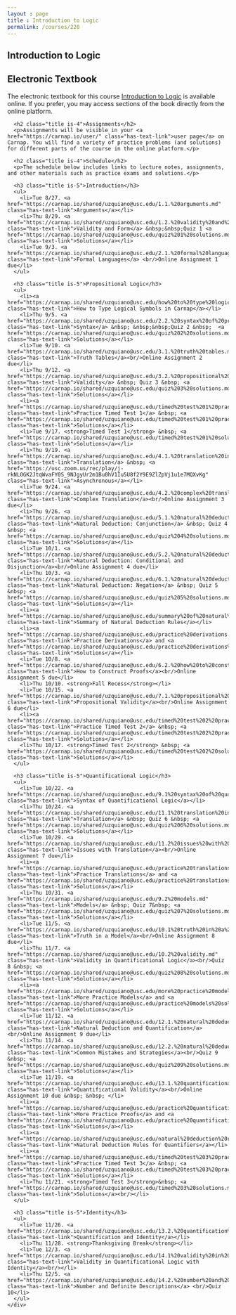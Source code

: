 ```yaml
---
layout : page
title : Introduction to Logic
permalink: /courses/220
---
```


<head>
  <link href="https://cdn.jsdelivr.net/npm/bulma@0.9.3/css/bulma.min.css" rel="stylesheet">
</head>

<section class="section">
  <div class="container">
    <h1 class="title is-1 mt-5">Introduction to Logic</h1>
    <div class="mt-4">
      <h2 class="title is-4">Electronic Textbook</h2>
      <p>The electronic textbook for this course <a href="https://logic.gabrieluzquiano.org/" class="has-text-link">Introduction to Logic</a> is available online. If you prefer, you may access sections of the book directly from the online platform.</p>

      <h2 class="title is-4">Assignments</h2>
      <p>Assignments will be visible in your <a href="https://carnap.io/user/" class="has-text-link">user page</a> on Carnap. You will find a variety of practice problems (and solutions) for different parts of the course in the online platform.</p>

      <h2 class="title is-4">Schedule</h2>
      <p>The schedule below includes links to lecture notes, assignments, and other materials such as practice exams and solutions.</p>

      <h3 class="title is-5">Introduction</h3>
      <ul>
        <li>Tue 8/27. <a href="https://carnap.io/shared/uzquiano@usc.edu/1.1.%20arguments.md" class="has-text-link">Arguments</a></li>
        <li>Thu 8/29. <a href="https://carnap.io/shared/uzquiano@usc.edu/1.2.%20validity%20and%20form.md" class="has-text-link">Validity and Form</a> &nbsp;&nbsp;Quiz 1 <a href="https://carnap.io/shared/uzquiano@usc.edu/quiz%201%20solutions.md" class="has-text-link">Solutions</a></li>
        <li>Tue 9/3. <a href="https://carnap.io/shared/uzquiano@usc.edu/2.1.%20formal%20languages%20and%20logic.md" class="has-text-link">Formal Languages</a> <br/>Online Assignment 1 due</li>
      </ul>

      <h3 class="title is-5">Propositional Logic</h3>
      <ul>
        <li><a href="https://carnap.io/shared/uzquiano@usc.edu/how%20to%20type%20logical%20symbols%20in%20Carnap.md" class="has-text-link">How to Type Logical Symbols in Carnap</a></li>
        <li>Thu 9/5. <a href="https://carnap.io/shared/uzquiano@usc.edu/2.2.%20syntax%20of%20propositional%20logic.md" class="has-text-link">Syntax</a> &nbsp; &nbsp;&nbsp;Quiz 2 &nbsp;  <a href="https://carnap.io/shared/uzquiano@usc.edu/quiz%202%20solutions.md" class="has-text-link">Solutions</a></li>
        <li>Tue 9/10. <a href="https://carnap.io/shared/uzquiano@usc.edu/3.1.%20truth%20tables.md" class="has-text-link">Truth Tables</a><br/>Online Assignment 2 due</li>
        <li>Thu 9/12. <a href="https://carnap.io/shared/uzquiano@usc.edu/3.2.%20propositional%20validity.md" class="has-text-link">Validity</a> &nbsp; Quiz 3 &nbsp; <a href="https://carnap.io/shared/uzquiano@usc.edu/quiz%203%20solutions.md" class="has-text-link">Solutions</a></li>
        <li><a href="https://carnap.io/shared/uzquiano@usc.edu/timed%20test%201%20practice.md" class="has-text-link">Practice Timed Test 1</a> &nbsp; <a href="https://carnap.io/shared/uzquiano@usc.edu/timed%20test%201%20practice%20solutions.md" class="has-text-link">Solutions</a></li>
        <li>Tue 9/17. <strong>Timed Test 1</strong> &nbsp; <a href="https://carnap.io/shared/uzquiano@usc.edu/timed%20test%201%20solutions.md" class="has-text-link">Solutions</a></li>
        <li>Thu 9/19. <a href="https://carnap.io/shared/uzquiano@usc.edu/4.1.%20translation%20into%20propositional%20logic.md" class="has-text-link">Translation</a> &nbsp; <a href="https://usc.zoom.us/rec/play/j-rkNLOGK2JtqWvaFY0S_9NJgyUr2m1Bu0hV1Iu5U8f2Y9E9ZlZpVj1u1e7MQXvKg" class="has-text-link">Asynchronous</a></li>
        <li>Tue 9/24. <a href="https://carnap.io/shared/uzquiano@usc.edu/4.2.%20complex%20translation.md" class="has-text-link">Complex Translation</a><br/>Online Assignment 3 due</li>
        <li>Thu 9/26. <a href="https://carnap.io/shared/uzquiano@usc.edu/5.1.%20natural%20deduction.md" class="has-text-link">Natural Deduction: Conjunction</a> &nbsp; Quiz 4 &nbsp; <a href="https://carnap.io/shared/uzquiano@usc.edu/quiz%204%20solutions.md" class="has-text-link">Solutions</a></li>
        <li>Tue 10/1. <a href="https://carnap.io/shared/uzquiano@usc.edu/5.2.%20natural%20deduction.md" class="has-text-link">Natural Deduction: Conditional and Disjunction</a><br/>Online Assignment 4 due</li>
        <li>Thu 10/3. <a href="https://carnap.io/shared/uzquiano@usc.edu/6.1.%20natural%20deduction.md" class="has-text-link">Natural Deduction: Negation</a> &nbsp; Quiz 5 &nbsp; <a href="https://carnap.io/shared/uzquiano@usc.edu/quiz%205%20solutions.md" class="has-text-link">Solutions</a></li>
        <li><a href="https://carnap.io/shared/uzquiano@usc.edu/summary%20of%20natural%20deduction%20rules.md" class="has-text-link">Summary of Natural Deduction Rules</a></li>
        <li><a href="https://carnap.io/shared/uzquiano@usc.edu/practice%20derivations.md" class="has-text-link">Practice Derivations</a> and <a href="https://carnap.io/shared/uzquiano@usc.edu/practice%20derivations%20solutions.md" class="has-text-link">Solutions</a></li>
        <li>Tue 10/8. <a href="https://carnap.io/shared/uzquiano@usc.edu/6.2.%20how%20to%20construct%20proofs.md" class="has-text-link">How to Construct Proofs</a><br/>Online Assignment 5 due</li>
        <li>Thu 10/10. <strong>Fall Recess</strong></li>
        <li>Tue 10/15. <a href="https://carnap.io/shared/uzquiano@usc.edu/7.1.%20propositional%20validity.md" class="has-text-link">Propositional Validity</a><br/>Online Assignment 6 due</li>
        <li><a href="https://carnap.io/shared/uzquiano@usc.edu/timed%20test%202%20practice.md" class="has-text-link">Practice Timed Test 2</a> &nbsp; <a href="https://carnap.io/shared/uzquiano@usc.edu/timed%20test%202%20practice%20solutions.md" class="has-text-link">Solutions</a></li>
        <li>Thu 10/17. <strong>Timed Test 2</strong> &nbsp; <a href="https://carnap.io/shared/uzquiano@usc.edu/timed%20test%202%20solutions.md" class="has-text-link">Solutions</a></li>
      </ul>

      <h3 class="title is-5">Quantificational Logic</h3>
      <ul>
        <li>Tue 10/22. <a href="https://carnap.io/shared/uzquiano@usc.edu/9.1%20syntax%20of%20quantificational%20logic.md" class="has-text-link">Syntax of Quantificational Logic</a></li>
        <li>Thu 10/24. <a href="https://carnap.io/shared/uzquiano@usc.edu/11.1%20translation%20into%20quantificational%20logic.md" class="has-text-link">Translation</a> &nbsp; Quiz 6 &nbsp; <a href="https://carnap.io/shared/uzquiano@usc.edu/quiz%206%20solutions.md" class="has-text-link">Solutions</a></li>
        <li>Tue 10/29. <a href="https://carnap.io/shared/uzquiano@usc.edu/11.2%20issues%20with%20translation.md" class="has-text-link">Issues with Translation</a><br/>Online Assignment 7 due</li>
        <li><a href="https://carnap.io/shared/uzquiano@usc.edu/practice%20translations.md" class="has-text-link">Practice Translations</a> and <a href="https://carnap.io/shared/uzquiano@usc.edu/practice%20translations%20solutions.md" class="has-text-link">Solutions</a></li>
        <li>Thu 10/31. <a href="https://carnap.io/shared/uzquiano@usc.edu/9.2%20models.md" class="has-text-link">Models</a> &nbsp; Quiz 7&nbsp; <a href="https://carnap.io/shared/uzquiano@usc.edu/quiz%207%20solutions.md" class="has-text-link">Solutions</a></li>
        <li>Tue 11/5. <a href="https://carnap.io/shared/uzquiano@usc.edu/10.1%20truth%20in%20a%20model.md" class="has-text-link">Truth in a Model</a><br/>Online Assignment 8 due</li>
        <li>Thu 11/7. <a href="https://carnap.io/shared/uzquiano@usc.edu/10.2%20validity.md" class="has-text-link">Validity in Quantificational Logic</a><br/>Quiz 8 &nbsp; <a href="https://carnap.io/shared/uzquiano@usc.edu/quiz%208%20solutions.md" class="has-text-link">Solutions</a></li>
        <li><a href="https://carnap.io/shared/uzquiano@usc.edu/more%20practice%20models.md" class="has-text-link">More Practice Models</a> and <a href="https://carnap.io/shared/uzquiano@usc.edu/practice%20models%20solutions.md" class="has-text-link">Solutions</a></li>
        <li>Tue 11/12. <a href="https://carnap.io/shared/uzquiano@usc.edu/12.1.%20natural%20deduction.md" class="has-text-link">Natural Deduction and Quantification</a><br/>Online Assignment 9 due</li>
        <li>Thu 11/14. <a href="https://carnap.io/shared/uzquiano@usc.edu/12.2.%20natural%20deduction.strategy.md" class="has-text-link">Common Mistakes and Strategies</a><br/>Quiz 9 &nbsp; <a href="https://carnap.io/shared/uzquiano@usc.edu/quiz%209%20solutions.md" class="has-text-link">Solutions</a></li>
        <li>Tue 11/19. <a href="https://carnap.io/shared/uzquiano@usc.edu/13.1.%20quantificational%20validity.md" class="has-text-link">Quantificational Validity</a><br/>Online Assignment 10 due &nbsp; &nbsp; </li>
        <li><a href="https://carnap.io/shared/uzquiano@usc.edu/practice%20quantificational%20derivations.md" class="has-text-link">More Practice Proofs</a> and <a href="https://carnap.io/shared/uzquiano@usc.edu/practice%20quantificational%20derivations%20solutions.md" class="has-text-link">Solutions</a></li>
        <li><a href="https://carnap.io/shared/uzquiano@usc.edu/natural%20deduction%20rules%20for%20quantifiers.md" class="has-text-link">Natural Deduction Rules for Quantifiers</a></li>
        <li><a href="https://carnap.io/shared/uzquiano@usc.edu/timed%20test%203%20practice.md" class="has-text-link">Practice Timed Test 3</a> &nbsp; <a href="https://carnap.io/shared/uzquiano@usc.edu/timed%20test%203%20practice%20solutions.md" class="has-text-link">Solutions</a></li>
        <li>Thu 11/21. <strong>Timed Test 3</strong>&nbsp; <a href="https://carnap.io/shared/uzquiano@usc.edu/timed%203%20solutions.md" class="has-text-link">Solutions</a><br/></li>
      </ul>

      <h3 class="title is-5">Identity</h3>
      <ul>
        <li>Tue 11/26. <a href="https://carnap.io/shared/uzquiano@usc.edu/13.2.%20quantification%20and%20identity.md" class="has-text-link">Quantification and Identity</a></li>
        <li>Thu 11/28. <strong>Thanksgiving Break</strong></li>
        <li>Tue 12/3. <a href="https://carnap.io/shared/uzquiano@usc.edu/14.1%20validity%20in%20quantificational%20logic%20with%20identity.md" class="has-text-link">Validity in Quantificational Logic with Identity</a><br/></li>
        <li>Thu 12/5. <a href="https://carnap.io/shared/uzquiano@usc.edu/14.2.%20number%20and%20definite%20descriptions.md" class="has-text-link">Number and Definite Descriptions</a> <br/>Quiz 10</li>
      </ul>
    </div>
  </div>
</section>
